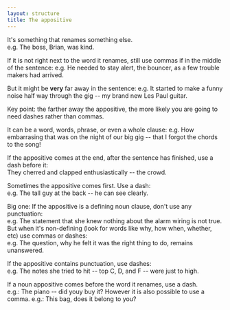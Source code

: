 ```yaml
---
layout: structure
title: The appositive
---
```




It's something that renames something else.  
e.g. The boss, Brian, was kind.  

If it is not right next to the word it renames, still use commas if in the middle of the sentence:
e.g. He needed to stay alert, the bouncer, as a few trouble makers had arrived. 

But it might be **very** far away in the sentence:
e.g. It started to make a funny noise half way through the gig -- my brand new Les Paul guitar.

Key point: the farther away the appositive, the more likely you are going to need dashes rather than commas.


It can be a word, words, phrase, or even a whole clause:
e.g. How embarrasing that was on the night of our big gig -- that I forgot the chords to the song!  

If the appositive comes at the end, after the sentence has finished, use a dash before it:  
They cherred and clapped enthusiastically -- the crowd.  

Sometimes the appositive comes first. Use a dash:  
e.g. The tall guy at the back -- he can see clearly.

Big one: If the appositive is a defining noun clause, don't use any punctuation:  
e.g. The statement that she knew nothing about the alarm wiring is not true.  
But when it's non-defining (look for words like why, how when, whether, etc) use commas or dashes:  
e.g. The question, why he felt it was the right thing to do, remains unanswered.  

If the appositive contains punctuation, use dashes:  
e.g. The notes she tried to hit -- top C, D, and F -- were just to high.

If a noun appositive comes before the word it renames, use a dash.  
e.g.: The piano -- did youy buy it?
However it is also possible to use a comma.
e.g.: This bag, does it belong to you?



